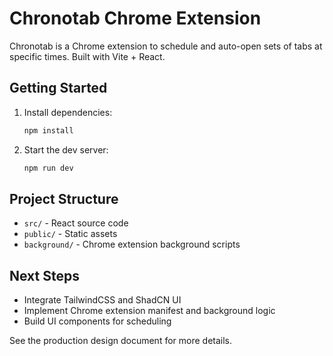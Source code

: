 # Chronotab Chrome Extension

Chronotab is a Chrome extension to schedule and auto-open sets of tabs at specific times. Built with Vite + React.

## Getting Started

1. Install dependencies:
   ```sh
   npm install
   ```
2. Start the dev server:
   ```sh
   npm run dev
   ```

## Project Structure
- `src/` - React source code
- `public/` - Static assets
- `background/` - Chrome extension background scripts

## Next Steps
- Integrate TailwindCSS and ShadCN UI
- Implement Chrome extension manifest and background logic
- Build UI components for scheduling

See the production design document for more details.
